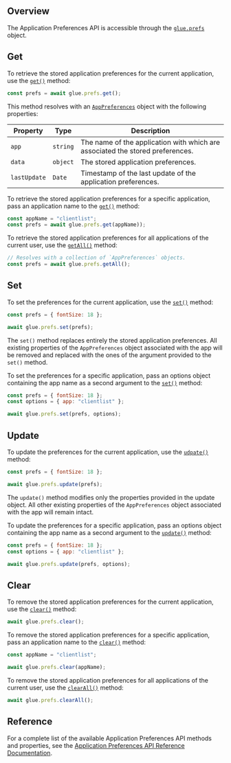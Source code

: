 ## Overview

<glue42 name="addClass" class="colorSection" element="p" text="Available since Glue42 Enterprise 3.12">

The Application Preferences API is accessible through the [`glue.prefs`](../../../reference/glue/latest/application%20preferences/index.html) object.

## Get

To retrieve the stored application preferences for the current application, use the [`get()`](../../../reference/glue/latest/application%20preferences/index.html#API-get) method:

```javascript
const prefs = await glue.prefs.get();
```

This method resolves with an [`AppPreferences`](../../../reference/glue/latest/application%20preferences/index.html#AppPreferences) object with the following properties:

| Property | Type | Description |
|----------|------|-------------|
| `app` | `string` | The name of the application with which are associated the stored preferences. |
| `data` | `object` | The stored application preferences. |
| `lastUpdate` | `Date` | Timestamp of the last update of the application preferences. |

To retrieve the stored application preferences for a specific application, pass an application name to the [`get()`](../../../reference/glue/latest/application%20preferences/index.html#API-get) method:

```javascript
const appName = "clientlist";
const prefs = await glue.prefs.get(appName));
```

To retrieve the stored application preferences for all applications of the current user, use the [`getAll()`](../../../reference/glue/latest/application%20preferences/index.html#API-get) method:

```javascript
// Resolves with a collection of `AppPreferences` objects.
const prefs = await glue.prefs.getAll();
```

## Set

To set the preferences for the current application, use the [`set()`](../../../reference/glue/latest/application%20preferences/index.html#API-set) method:

```javascript
const prefs = { fontSize: 18 };

await glue.prefs.set(prefs);
```

The `set()` method replaces entirely the stored application preferences. All existing properties of the `AppPreferences` object associated with the app will be removed and replaced with the ones of the argument provided to the `set()` method.

To set the preferences for a specific application, pass an options object containing the app name as a second argument to the [`set()`](../../../reference/glue/latest/application%20preferences/index.html#API-set) method:

```javascript
const prefs = { fontSize: 18 };
const options = { app: "clientlist" };

await glue.prefs.set(prefs, options);
```

## Update

To update the preferences for the current application, use the [`udpate()`](../../../reference/glue/latest/application%20preferences/index.html#API-update) method:

```javascript
const prefs = { fontSize: 18 };

await glue.prefs.update(prefs);
```

The `update()` method modifies only the properties provided in the update object. All other existing properties of the `AppPreferences` object associated with the app will remain intact.

To update the preferences for a specific application, pass an options object containing the app name as a second argument to the [`update()`](../../../reference/glue/latest/application%20preferences/index.html#API-update) method:

```javascript
const prefs = { fontSize: 18 };
const options = { app: "clientlist" };

await glue.prefs.update(prefs, options);
```

## Clear

To remove the stored application preferences for the current application, use the [`clear()`](../../../reference/glue/latest/application%20preferences/index.html#API-clear) method:

```javascript
await glue.prefs.clear();
```

To remove the stored application preferences for a specific application, pass an application name to the [`clear()`](../../../reference/glue/latest/application%20preferences/index.html#API-clear) method:

```javascript
const appName = "clientlist";

await glue.prefs.clear(appName);
```

To remove the stored application preferences for all applications of the current user, use the [`clearAll()`](../../../reference/glue/latest/application%20preferences/index.html#API-clearAll) method:

```javascript
await glue.prefs.clearAll();
```

## Reference

For a complete list of the available Application Preferences API methods and properties, see the [Application Preferences API Reference Documentation](../../../reference/glue/latest/application%20preferences/index.html).